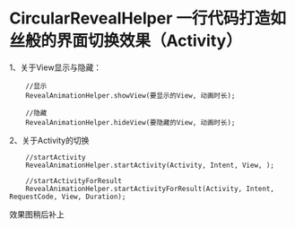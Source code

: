 # CircularRevealHelper 一行代码打造如丝般的界面切换效果（Activity）

1、关于View显示与隐藏：
```
    //显示
    RevealAnimationHelper.showView(要显示的View, 动画时长);
    
    //隐藏
    RevealAnimationHelper.hideView(要隐藏的View, 动画时长);

```
2、关于Activity的切换
```
    //startActivity
    RevealAnimationHelper.startActivity(Activity, Intent, View, );
    
    //startActivityForResult
    RevealAnimationHelper.startActivityForResult(Activity, Intent, RequestCode, View, Duration);

```

效果图稍后补上


